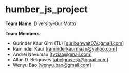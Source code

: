 # humber_js_project

**Team Name**: Diversity-Our Motto

**Team Members**:
- Gurinder Kaur Girn (TL) [guribanwait07@gmail.com]
- Raminder Kaur [raminderkaurmaan@yahoo.com]
- Andrei Navumau [tyziaa@gmail.com]
- Allan D. Belgraves [abelgravesjr@gmail.com]
- Wenyu Bao [wenyu.bao@gmail.com]